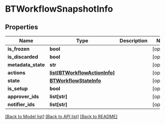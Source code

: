# BTWorkflowSnapshotInfo

## Properties
Name | Type | Description | Notes
------------ | ------------- | ------------- | -------------
**is_frozen** | **bool** |  | [optional] 
**is_discarded** | **bool** |  | [optional] 
**metadata_state** | **str** |  | [optional] 
**actions** | [**list[BTWorkflowActionInfo]**](BTWorkflowActionInfo.md) |  | [optional] 
**state** | [**BTWorkflowStateInfo**](BTWorkflowStateInfo.md) |  | [optional] 
**is_setup** | **bool** |  | [optional] 
**approver_ids** | **list[str]** |  | [optional] 
**notifier_ids** | **list[str]** |  | [optional] 

[[Back to Model list]](../README.md#documentation-for-models) [[Back to API list]](../README.md#documentation-for-api-endpoints) [[Back to README]](../README.md)


